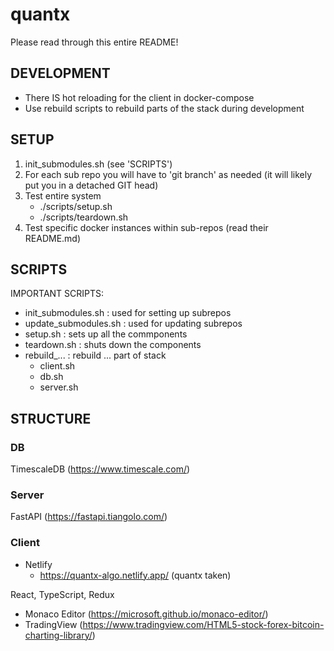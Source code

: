 # quantx

Please read through this entire README!

## DEVELOPMENT

- There IS hot reloading for the client in docker-compose
- Use rebuild scripts to rebuild parts of the stack during development

## SETUP

1. init_submodules.sh (see 'SCRIPTS')
2. For each sub repo you will have to 'git branch' as needed (it will likely put you in a detached GIT head) 
3. Test entire system 
    - ./scripts/setup.sh 
    - ./scripts/teardown.sh 
4. Test specific docker instances within sub-repos (read their README.md)

## SCRIPTS

IMPORTANT SCRIPTS: 
- init_submodules.sh : used for setting up subrepos 
- update_submodules.sh : used for updating subrepos 
- setup.sh : sets up all the commponents 
- teardown.sh : shuts down the components 
- rebuild_... : rebuild ... part of stack 
    - client.sh 
    - db.sh
    - server.sh 

## STRUCTURE

### DB

TimescaleDB (https://www.timescale.com/)

### Server 

FastAPI (https://fastapi.tiangolo.com/)

### Client 

- Netlify 
  - https://quantx-algo.netlify.app/ (quantx taken)

React, TypeScript, Redux
- Monaco Editor (https://microsoft.github.io/monaco-editor/)
- TradingView (https://www.tradingview.com/HTML5-stock-forex-bitcoin-charting-library/)